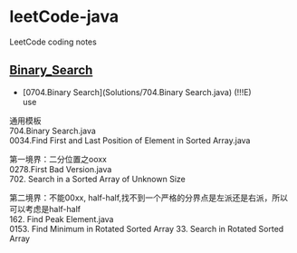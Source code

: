 # leetCode-java
LeetCode coding notes

## [Binary_Search](/Data-Structure.py) 
- [0704.Binary Search](Solutions/704.Binary Search.java) (!!!E) <br>
use


通用模板<br>
704.Binary Search.java<br>
0034.Find First and Last Position of Element in Sorted Array.java<br>

第一境界：二分位置之ooxx<br>
0278.First Bad Version.java<br>
702. Search in a Sorted Array of Unknown Size<br>

第二境界：不能00xx, half-half,找不到一个严格的分界点是左派还是右派，所以可以考虑是half-half<br>
162. Find Peak Element.java<br>
0153. Find Minimum in Rotated Sorted Array
33. Search in Rotated Sorted Array




